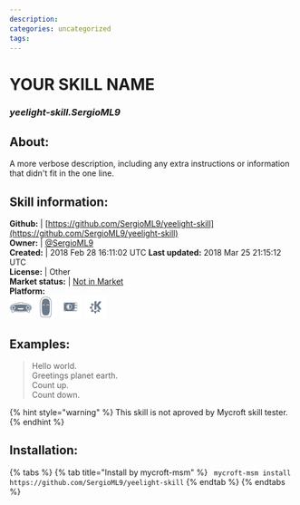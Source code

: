 ```yaml
--- 
description: 
categories: uncategorized   
tags:   
---
```


# YOUR SKILL NAME  
### _yeelight-skill.SergioML9_  
## About:  
A more verbose description, including any extra instructions or
information that didn't fit in the one line.

## Skill information:  
**Github:** | [https://github.com/SergioML9/yeelight-skill](https://github.com/SergioML9/yeelight-skill)  
**Owner:** | [@SergioML9](https://github.com/SergioML9)  
**Created:** | 2018 Feb 28 16:11:02 UTC  **Last updated:** 2018 Mar 25 21:15:12 UTC  
**License:** | Other  
**Market status:** | [Not in Market](https://market.mycroft.ai/skill/)  
**Platform:**  
 ![](../.gitbook/assets/mark-1-icon.png)  ![](../.gitbook/assets/mark-2-icon.png)  ![](../.gitbook/assets/picroft-icon.png)  ![](../.gitbook/assets/kde.png)   
## Examples:  
> Hello world.  
> Greetings planet earth.  
> Count up.  
> Count down.  
  
{% hint style="warning" %}
This skill is not aproved by Mycroft skill tester.
{% endhint %}
    
## Installation:  
{% tabs %}
{% tab title="Install by mycroft-msm" %}
``` mycroft-msm install https://github.com/SergioML9/yeelight-skill```
{% endtab %}
  {% endtabs %}
  